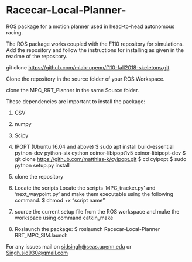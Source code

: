 # Racecar-Local-Planner-
ROS package for a motion planner used in head-to-head autonomous racing.

The ROS package works coupled with the F110 repository for simulations. 
Add the repository and follow the instructions for installing as given in the readme of the repository. 


git clone https://github.com/mlab-upenn/f110-fall2018-skeletons.git

Clone the repository in the source folder of your ROS Workspace. 

clone the MPC_RRT_Planner in the same Source folder. 

These dependencies are important to install the package: 

1. CSV
2. numpy
3. Scipy
4. IPOPT (Ubuntu 16.04 and above) 
	$ sudo apt install build-essential python-dev python-six cython coinor-libipopt1v5 coinor-libipopt-dev
	$ git clone https://github.com/matthias-k/cyipopt.git
	$ cd cyipopt
	$ sudo python setup.py install
5. clone the repository 
6. Locate the scripts Locate the scripts ‘MPC_tracker.py’ and ‘next_waypoint.py’ and make them executable using the
following command.
	$ chmod +x “script name”

7. source the current setup file from the ROS workspace and make the workspace using command catkin_make
8. Roslaunch the package: 
	$ roslaunch Racecar-Local-Planner RRT_MPC_SIM.launch


For any issues mail on sidsingh@seas.upenn.edu or Singh.sid930@gmail.com

